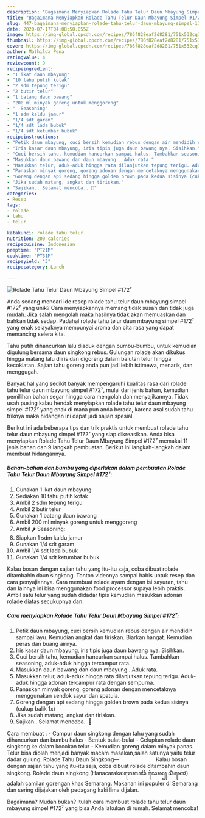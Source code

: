 ```yaml
---
description: "Bagaimana Menyiapkan Rolade Tahu Telur Daun Mbayung Simpel #172⁷ Anti Gagal"
title: "Bagaimana Menyiapkan Rolade Tahu Telur Daun Mbayung Simpel #172⁷ Anti Gagal"
slug: 447-bagaimana-menyiapkan-rolade-tahu-telur-daun-mbayung-simpel-172-anti-gagal
date: 2020-07-17T04:08:50.055Z
image: https://img-global.cpcdn.com/recipes/786f828eaf2d8281/751x532cq70/rolade-tahu-telur-daun-mbayung-simpel-172⁷-foto-resep-utama.jpg
thumbnail: https://img-global.cpcdn.com/recipes/786f828eaf2d8281/751x532cq70/rolade-tahu-telur-daun-mbayung-simpel-172⁷-foto-resep-utama.jpg
cover: https://img-global.cpcdn.com/recipes/786f828eaf2d8281/751x532cq70/rolade-tahu-telur-daun-mbayung-simpel-172⁷-foto-resep-utama.jpg
author: Mathilda Pena
ratingvalue: 4
reviewcount: 9
recipeingredient:
- "1 ikat daun mbayung"
- "10 tahu putih kotak"
- "2 sdm tepung terigu"
- "2 butir telur"
- "1 batang daun bawang"
- "200 ml minyak goreng untuk menggoreng"
- "  Seasoning"
- "1 sdm kaldu jamur"
- "1/4 sdt garam"
- "1/4 sdt lada bubuk"
- "1/4 sdt ketumbar bubuk"
recipeinstructions:
- "Petik daun mbayung, cuci bersih kemudian rebus dengan air mendidih sampai layu. Kemudian angkat dan tiriskan. Biarkan hangat. Kemudian peras dan buang airnya."
- "Iris kasar daun mbayung, iris tipis juga daun bawang nya. Sisihkan."
- "Cuci bersih tahu, kemudian hancurkan sampai halus. Tambahkan seasoning, aduk-aduk hingga tercampur rata."
- "Masukkan daun bawang dan daun mbayung.. Aduk rata."
- "Masukkan telur, aduk-aduk hingga rata dilanjutkan tepung terigu. Aduk-aduk hingga adonan tercampur rata dengan sempurna."
- "Panaskan minyak goreng, goreng adonan dengan mencetaknya menggunakan sendok sayur dan spatula."
- "Goreng dengan api sedang hingga golden brown pada kedua sisinya (cukup balik 1x)"
- "Jika sudah matang, angkat dan tiriskan."
- "Sajikan.. Selamat mencoba.. 🌷"
categories:
- Resep
tags:
- rolade
- tahu
- telur

katakunci: rolade tahu telur 
nutrition: 200 calories
recipecuisine: Indonesian
preptime: "PT21M"
cooktime: "PT31M"
recipeyield: "3"
recipecategory: Lunch

---
```



![Rolade Tahu Telur Daun Mbayung Simpel #172⁷](https://img-global.cpcdn.com/recipes/786f828eaf2d8281/751x532cq70/rolade-tahu-telur-daun-mbayung-simpel-172⁷-foto-resep-utama.jpg)

Anda sedang mencari ide resep rolade tahu telur daun mbayung simpel #172⁷ yang unik? Cara menyiapkannya memang tidak susah dan tidak juga mudah. Jika salah mengolah maka hasilnya tidak akan memuaskan dan bahkan tidak sedap. Padahal rolade tahu telur daun mbayung simpel #172⁷ yang enak selayaknya mempunyai aroma dan cita rasa yang dapat memancing selera kita.

Tahu putih dihancurkan lalu diaduk dengan bumbu-bumbu, untuk kemudian digulung bersama daun singkong rebus. Gulungan rolade akan dikukus hingga matang lalu diiris dan digoreng dalam balutan telur hingga kecoklatan. Sajian tahu goreng anda pun jadi lebih istimewa, menarik, dan menggugah.

Banyak hal yang sedikit banyak mempengaruhi kualitas rasa dari rolade tahu telur daun mbayung simpel #172⁷, mulai dari jenis bahan, kemudian pemilihan bahan segar hingga cara mengolah dan menyajikannya. Tidak usah pusing kalau hendak menyiapkan rolade tahu telur daun mbayung simpel #172⁷ yang enak di mana pun anda berada, karena asal sudah tahu triknya maka hidangan ini dapat jadi sajian spesial.


Berikut ini ada beberapa tips dan trik praktis untuk membuat rolade tahu telur daun mbayung simpel #172⁷ yang siap dikreasikan. Anda bisa menyiapkan Rolade Tahu Telur Daun Mbayung Simpel #172⁷ memakai 11 jenis bahan dan 9 langkah pembuatan. Berikut ini langkah-langkah dalam membuat hidangannya.

<!--inarticleads1-->

##### Bahan-bahan dan bumbu yang diperlukan dalam pembuatan Rolade Tahu Telur Daun Mbayung Simpel #172⁷:

1. Gunakan 1 ikat daun mbayung
1. Sediakan 10 tahu putih kotak
1. Ambil 2 sdm tepung terigu
1. Ambil 2 butir telur
1. Gunakan 1 batang daun bawang
1. Ambil 200 ml minyak goreng untuk menggoreng
1. Ambil  🌶 Seasoning:
1. Siapkan 1 sdm kaldu jamur
1. Gunakan 1/4 sdt garam
1. Ambil 1/4 sdt lada bubuk
1. Gunakan 1/4 sdt ketumbar bubuk


Kalau bosan dengan sajian tahu yang itu-itu saja, coba dibuat rolade ditambahin daun singkong. Tonton videonya sampai habis untuk resep dan cara penyajiannya. Cara membuat rolade ayam dengan isi sayuran, tahu dan lainnya ini bisa menggunakan food processor supaya lebih praktis. Ambil satu telur yang sudah didadar tipis kemudian masukkan adonan rolade diatas secukupnya dan. 

<!--inarticleads2-->

##### Cara menyiapkan Rolade Tahu Telur Daun Mbayung Simpel #172⁷:

1. Petik daun mbayung, cuci bersih kemudian rebus dengan air mendidih sampai layu. Kemudian angkat dan tiriskan. Biarkan hangat. Kemudian peras dan buang airnya.
1. Iris kasar daun mbayung, iris tipis juga daun bawang nya. Sisihkan.
1. Cuci bersih tahu, kemudian hancurkan sampai halus. Tambahkan seasoning, aduk-aduk hingga tercampur rata.
1. Masukkan daun bawang dan daun mbayung.. Aduk rata.
1. Masukkan telur, aduk-aduk hingga rata dilanjutkan tepung terigu. Aduk-aduk hingga adonan tercampur rata dengan sempurna.
1. Panaskan minyak goreng, goreng adonan dengan mencetaknya menggunakan sendok sayur dan spatula.
1. Goreng dengan api sedang hingga golden brown pada kedua sisinya (cukup balik 1x)
1. Jika sudah matang, angkat dan tiriskan.
1. Sajikan.. Selamat mencoba.. 🌷


Cara membuat : - Campur daun singkong dengan tahu yang sudah dihancurkan dan bumbu halus - Bentuk bulat-bulat - Celupkan rolade daun singkong ke dalam kocokan telur - Kemudian goreng dalam minyak panas. Telur bisa diolah menjadi banyak macam masakan,salah satunya yaitu telur dadar gulung. Rolade Tahu Daun Singkong—⠀⠀⠀⠀⠀⠀⠀⠀⠀ Kalau bosan dengan sajian tahu yang itu-itu saja, coba dibuat rolade ditambahin daun singkong. Rolade daun singkong (Hanacaraka:ꦫꦺꦴꦭꦢꦼ ꦢꦻꦴꦤ꧀ ꦱꦶꦁꦏꦺꦴꦁ) adalah camilan gorengan khas Semarang. Makanan ini populer di Semarang dan sering dijajakan oleh pedagang kaki lima dijalan. 

Bagaimana? Mudah bukan? Itulah cara membuat rolade tahu telur daun mbayung simpel #172⁷ yang bisa Anda lakukan di rumah. Selamat mencoba!
